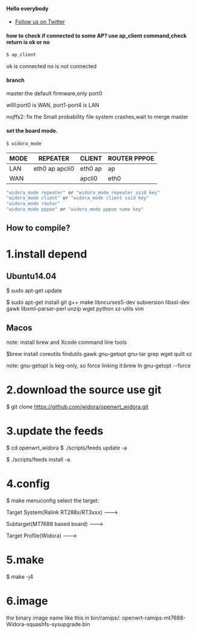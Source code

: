 #### Hello everybody
  * [Follow us on Twitter](https://twitter.com/mangogeek/)
#### how to check if connected to some AP? use ap_client command,check return is ok or no
``` sh
$ ap_client
```
ok is connected
no is not connected
#### branch
master:the default firmware,only port0

wllll:port0 is WAN, port1-port4 is LAN

nojffs2: fix the Small probability file system crashes,wait to merge master

#### set the board mode.
```sh
$ widora_mode
```
| MODE |   REPEATER     |  CLIENT  | ROUTER PPPOE |
|---|---|---|---|
LAN  | eth0 ap apcli0 | eth0  ap | ap           |
WAN  |                | apcli0   | eth0         |
```sh
"widora_mode repeater" or "widora_mode repeater ssid key"
"widora_mode client" or "widora_mode client ssid key"
"widora_mode router"
"widora_mode pppoe" or "widora_mode pppoe name key"
```
## How to compile?
# 1.install depend
## Ubuntu14.04
$ sudo apt-get update

$ sudo apt-get install git g++ make libncurses5-dev subversion libssl-dev gawk libxml-parser-perl unzip wget python xz-utils vim
## Macos
note: install brew and Xcode command line tools

$brew install coreutils findutils gawk gnu-getopt gnu-tar grep wget quilt xz

note: gnu-getopt is keg-only, so force linking it:brew ln gnu-getopt --force

# 2.download the source use git
$ git clone https://github.com/widora/openwrt_widora.git
# 3.update the feeds
$ cd openwrt_widora
$ ./scripts/feeds update -a

$ ./scripts/feeds install -a
# 4.config
$ make menuconfig
select the target:

Target System(Ralink RT288x/RT3xxx) --->

Subtarget(MT7688 based board) --->

Target Profile(Widora) --->

# 5.make
$ make -j4
# 6.image
the binary image name like this in bin/ramips/:
openwrt-ramips-mt7688-Widora-squashfs-sysupgrade.bin

